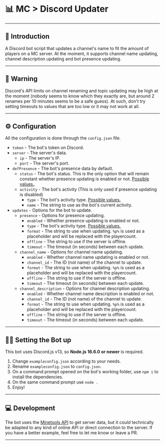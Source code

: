 # 📊 MC > Discord Updater

---

## 🚀 Introduction

A Discord bot script that updates a channel's name to fit the amount of players on a MC server.
At the moment, it supports channel name updating, channel description updating and bot presence updating.

---

## 🚧 Warning

Discord's API limits on channel renaming and topic updating may be high at the moment (nobody seems to know which they exactly are, but
around 2 renames per 10 minutes seems to be a safe guess). At such, don't try setting timeouts to values that are too low or it may
not work at all.

---

## ⚙ Configuration

All the configuration is done through the `config.json` file.

* `token` - The bot's token on Discord.
* `server` - The server's data.
  * `ip` - The server's IP.
  * `port` - The server's port.
* `defPresence` - The bot's presence data by default.
  * `status` - The bot's status. This is the only option that will remain constant whether presence updating is enabled or not. [Possible values.](https://discord.js.org/#/docs/main/stable/typedef/PresenceStatus).
  * `activity` - The bot's activity (This is only used if presence updating is disabled)
    * `type` - The bot's activity type. [Possible values.](https://discord.js.org/#/docs/main/stable/typedef/ActivityType)
    * `name` - The string to use as the bot's current activity.
* `updates` - Options for the bot to update.
  * `presence` - Options for presence updating.
    * `enabled` - Whether presence updating is enabled or not.
    * `type` - The bot's activity type. [Possible values.](https://discord.js.org/#/docs/main/stable/typedef/ActivityType)
    * `format` - The string to use when updating. `%p%` is used as a placeholder and will be replaced with the playercount.
    * `offline` - The string to use if the server is offline.
    * `timeout` - The timeout (in seconds) between each update.
  * `channel_name` - Options for channel name updating.
    * `enabled` - Whether channel name updating is enabled or not.
    * `channel_id` - The ID (not name) of the channel to update.
    * `format` - The string to use when updating. `%p%` is used as a placeholder and will be replaced with the playercount.
    * `offline` - The string to use if the server is offline.
    * `timeout` - The timeout (in seconds) between each update.
  * `channel_description` - Options for channel description updating.
    * `enabled` - Whether channel name description is enabled or not.
    * `channel_id` - The ID (not name) of the channel to update.
    * `format` - The string to use when updating. `%p%` is used as a placeholder and will be replaced with the playercount.
    * `offline` - The string to use if the server is offline.
    * `timeout` - The timeout (in seconds) between each update.

---

## 🏃‍♂️ Setting the Bot up

This bot uses Discord.js v13, so **Node.js 16.6.0 or newer** is required.

1. Change `exampleconfig.json` according to your needs.
2. Rename `exampleconfig.json` to `config.json`.
3. On a command prompt opened on the bot's working folder, use `npm i` to install the dependencies.
4. On the same command prompt use `node .`
5. Enjoy!

---

## 💻 Development

The bot uses the [Minetools API](https://api.minetools.eu/) to get server data, but it could technically be adapted to any kind of online API or direct connection to the server. If you have a better example, feel free to let me know or leave a PR.

---
